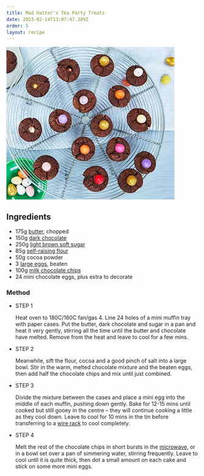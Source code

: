 ```yaml
---
title: Mad Hatter's Tea Party Treats
date: 2023-02-14T13:07:47.289Z
order: 5
layout: recipe
---
```

![](../uploads/easter-brownie-bites-.webp)

## Ingredients

* 175g [butter](https://www.bbcgoodfood.com/glossary/butter-glossary), chopped
* 150g [dark chocolate](https://www.bbcgoodfood.com/glossary/dark-chocolate-glossary)
* 250g [light brown soft sugar](https://www.bbcgoodfood.com/glossary/sugar-glossary)
* 85g [self-raising flour](https://www.bbcgoodfood.com/glossary/flour-glossary)
* 50g cocoa powder
* 3 [large eggs](https://www.bbcgoodfood.com/glossary/egg-glossary), beaten
* 100g [milk chocolate chips](https://www.bbcgoodfood.com/glossary/milk-chocolate-glossary)
* 24 mini chocolate eggs, plus extra to decorate

### Method

* STEP 1

  Heat oven to 180C/160C fan/gas 4. Line 24 holes of a mini muffin tray with paper cases. Put the butter, dark chocolate and sugar in a pan and heat it very gently, stirring all the time until the butter and chocolate have melted. Remove from the heat and leave to cool for a few mins.
* STEP 2

  Meanwhile, sift the flour, cocoa and a good pinch of salt into a large bowl. Stir in the warm, melted chocolate mixture and the beaten eggs, then add half the chocolate chips and mix until just combined. 
* STEP 3

  Divide the mixture between the cases and place a mini egg into the middle of each muffin, pushing down gently. Bake for 12-15 mins until cooked but still gooey in the centre – they will continue cooking a little as they cool down. Leave to cool for 10 mins in the tin before transferring to a [wire rack](https://www.bbcgoodfood.com/content/kimberley-wilsons-top-five-cooling-racks) to cool completely.
* STEP 4

  Melt the rest of the chocolate chips in short bursts in the [microwave](https://www.bbcgoodfood.com/review/best-microwaves-test), or in a bowl set over a pan of simmering water, stirring frequently. Leave to cool until it is quite thick, then dot a small amount on each cake and stick on some more mini eggs.